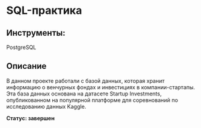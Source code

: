 # SQL-практика
## Инструменты:
PostgreSQL
## Описание

В данном проекте работали с базой данных, которая хранит информацию о венчурных фондах и инвестициях в компании-стартапы. Эта база данных основана на датасете Startup Investments, опубликованном на популярной платформе для соревнований по исследованию данных Kaggle.

**Статус: завершен**
